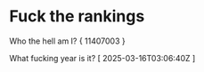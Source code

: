 # Fuck the rankings

Who the hell am I?
{ 11407003 }

What fucking year is it?
[ 2025-03-16T03:06:40Z ]
